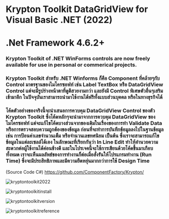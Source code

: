 # Krypton Toolkit DataGridView for Visual Basic .NET (2022)
# .Net Framework 4.6.2+

### Krypton Toolkit of .NET WinForms controls are now freely available for use in personal or commerical projects.
### Krypton Toolkit สำหรับ .NET Winforms ก็คือ Component ที่คล้ายๆกับ Control มาตรฐานของไมโครซอฟท์ เช่น Label TextBox หรือ DataGridView Control แต่จะมีรูปร่างหน้าตาที่ดูดีสวยงามกว่า และยังมี Control พิเศษตัวอื่นๆเสริมเข้ามาอีก ในปัจจุบันเราสามารถนำมาใช้งานได้ฟรีทั้งแบบส่วนบุคคล หรือในทางธุรกิจได้

### โค้ดตัวอย่างของจริงนี้จะนำเสนอการควบคุม DataGridView Control ของตัว Krypton Toolkit ซึ่งโค้ดหลักๆจะนำมาจากการควบคุม DataGridView ของไมโครซอฟท์ แต่จะแก้ไขโค้ดบางส่วนจากของเดิมในเรื่องของการทำ Validate Data หรือการตรวจสอบความถูกต้องของข้อมูล ก่อนที่จะทำการบันทึกข้อมูลลงไปในฐานข้อมูล เช่น การป้อนค่าเลขจำนวนเต็ม หรือจำนวนเลขทศนิยม เป็นต้น ซึ่งเราจะสามารถแก้ไขข้อมูลในแต่ละเซลล์ได้เอง ในลักษณะที่เรียกกันว่า In Line Edit ทำให้อำนวยความสะดวกต่อผู้ใช้งานได้ค่อนข้างดี และในโปรเจคนี้จะใช้การเขียนด้วยโค้ดขึ้นมาเกือบทั้งหมด เราจะเห็นผลลัพธ์ของการทำงานก็ต่อเมื่อสั่งรันให้โปรแกรมทำงาน (Run Time) ซึ่งจะมีประสิทธิภาพและมีความยืดหยุ่นมากกว่าการใช้ Design Time 

(Source Code C#) https://github.com/ComponentFactory/Krypton/


![kryptontoolkit2022](https://github.com/thongkorn/KryptonToolkitDataGridView/assets/27464308/2dfd1385-7783-4c59-9330-5ef08f16562d)

![kryptontoolkitinstall](https://github.com/thongkorn/KryptonToolkitDataGridView/assets/27464308/bbb3d1e2-99da-47d6-b37f-6bb7258383dc)

![kryptontoolkitversion](https://github.com/thongkorn/KryptonToolkitDataGridView/assets/27464308/45e40a3b-60ae-4566-9a68-bab069cfd656)

![kryptontoolkitreference](https://github.com/thongkorn/KryptonToolkitDataGridView/assets/27464308/9ce4c607-8ccc-48f0-83f1-7ade861b89d2)
